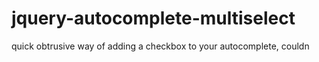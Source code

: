 jquery-autocomplete-multiselect
===============================

quick obtrusive way of adding a checkbox to your autocomplete, couldn
